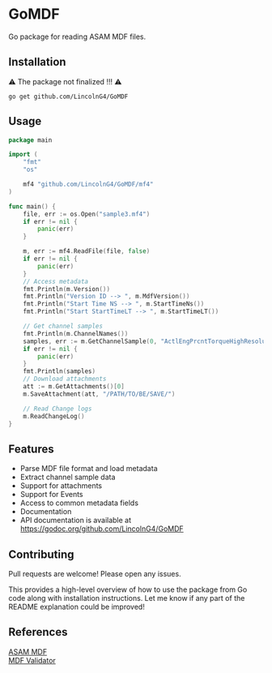 # GoMDF
Go package for reading ASAM MDF files.

## Installation
⚠️ The package not finalized   !!! ⚠️
```
go get github.com/LincolnG4/GoMDF
```

## Usage

```Go
package main

import (
	"fmt"
	"os"

	mf4 "github.com/LincolnG4/GoMDF/mf4"
)

func main() {
	file, err := os.Open("sample3.mf4")
	if err != nil {
		panic(err)
	}

	m, err := mf4.ReadFile(file, false)
	if err != nil {
		panic(err)
	}
	// Access metadata
	fmt.Println(m.Version())
	fmt.Println("Version ID --> ", m.MdfVersion())
	fmt.Println("Start Time NS --> ", m.StartTimeNs())
	fmt.Println("Start StartTimeLT --> ", m.StartTimeLT())

	// Get channel samples
	fmt.Println(m.ChannelNames())
	samples, err := m.GetChannelSample(0, "ActlEngPrcntTorqueHighResolution")
	if err != nil {
		panic(err)
	}
	fmt.Println(samples)
	// Download attachments
	att := m.GetAttachments()[0]
	m.SaveAttachment(att, "/PATH/TO/BE/SAVE/")

	// Read Change logs
	m.ReadChangeLog()
}

```

## Features
- Parse MDF file format and load metadata
- Extract channel sample data 
- Support for attachments
- Support for Events
- Access to common metadata fields
- Documentation
- API documentation is available at https://godoc.org/github.com/LincolnG4/GoMDF

## Contributing
Pull requests are welcome! Please open any issues.

This provides a high-level overview of how to use the package from Go code along with installation instructions. Let me know if any part of the README explanation could be improved!

## References 

[ASAM MDF](https://github.com/danielhrisca/asammdf)  
[MDF Validator ](https://www.vector.com/int/en/products/application-areas/ecu-calibration/measurement/mdf/) 
